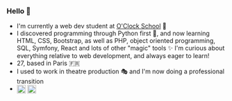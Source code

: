 ### Hello 👋

- I'm currently a web dev student at [O'Clock School](https://oclock.io/) :rocket:
- I discovered programming through Python first :snake:, and now learning HTML, CSS, Bootstrap, as well as PHP, object oriented programming, SQL, Symfony, React and lots of other "magic" tools :sparkles: I'm curious about everything relative to web development, and always eager to learn!
- 27, based in Paris :fr:
- I used to work in theatre production :performing_arts: and I'm now doing a professional transition
- <a href="https://www.linkedin.com/in/solenelivran/" target="_blank"><img align="center" src="https://cdn.jsdelivr.net/npm/simple-icons@3.0.1/icons/linkedin.svg" alt="https://www.linkedin.com/in/solenelivran/" height="20" width="20" /></a> 
<a href="https://twitter.com/lily_solene" target="_blank"><img align="center" src="https://cdn.jsdelivr.net/npm/simple-icons@3.0.1/icons/twitter.svg" alt="twitter @lily_solene" height="20" width="20" /></a>


<!--
**SoleneLivran/SoleneLivran** is a ✨ _special_ ✨ repository because its `README.md` (this file) appears on your GitHub profile.

Here are some ideas to get you started:

- 🔭 I’m currently working on ...
- 🌱 I’m currently learning ...
- 👯 I’m looking to collaborate on ...
- 🤔 I’m looking for help with ...
- 💬 Ask me about ...
- 📫 How to reach me: ...
- 😄 Pronouns: ...
- ⚡ Fun fact: ...
-->

